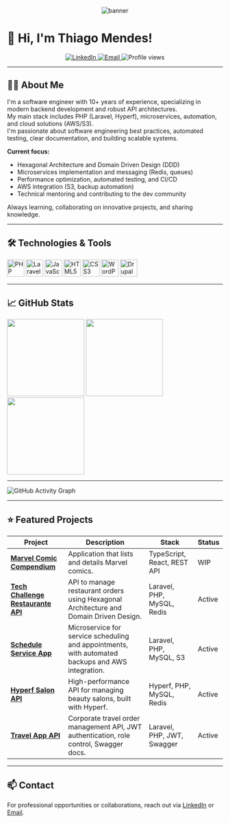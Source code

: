 <p align="center">
  <img src="https://capsule-render.vercel.app/api?type=waving&color=auto&height=180&section=header&text=Olá,%20eu%20sou%20Thiago%20Mendes!&fontSize=35&animation=fadeIn" alt="banner" />
</p>

# 👋 Hi, I'm Thiago Mendes!

<p align="center">
  <a href="https://www.linkedin.com/in/thiagotmendes/">
    <img src="https://img.shields.io/badge/LinkedIn-blue?style=flat-square&logo=linkedin&logoColor=white" alt="LinkedIn" />
  </a>
  <a href="mailto:thiagotmendes@outlook.com">
    <img src="https://img.shields.io/badge/Email-red?style=flat-square&logo=gmail&logoColor=white" alt="Email" />
  </a>
  <img src="https://komarev.com/ghpvc/?username=thiagotmendes&style=flat-square&color=blue" alt="Profile views" />
</p>

---

## 👨‍💻 About Me

I'm a software engineer with 10+ years of experience, specializing in modern backend development and robust API architectures.  
My main stack includes PHP (Laravel, Hyperf), microservices, automation, and cloud solutions (AWS/S3).  
I'm passionate about software engineering best practices, automated testing, clear documentation, and building scalable systems.

**Current focus:**
- Hexagonal Architecture and Domain Driven Design (DDD)
- Microservices implementation and messaging (Redis, queues)
- Performance optimization, automated testing, and CI/CD
- AWS integration (S3, backup automation)
- Technical mentoring and contributing to the dev community

Always learning, collaborating on innovative projects, and sharing knowledge.

---

## 🛠️ Technologies & Tools

<p align="left">
  <img src="https://cdn.jsdelivr.net/gh/devicons/devicon/icons/php/php-original.svg" alt="PHP" width="40" />
  <img src="https://cdn.jsdelivr.net/gh/devicons/devicon/icons/laravel/laravel-original.svg" alt="Laravel" width="40" />
  <img src="https://cdn.jsdelivr.net/gh/devicons/devicon/icons/javascript/javascript-original.svg" alt="JavaScript" width="40" />
  <img src="https://cdn.jsdelivr.net/gh/devicons/devicon/icons/html5/html5-original.svg" alt="HTML5" width="40" />
  <img src="https://cdn.jsdelivr.net/gh/devicons/devicon/icons/css3/css3-original.svg" alt="CSS3" width="40" />
  <img src="https://cdn.jsdelivr.net/gh/devicons/devicon/icons/wordpress/wordpress-original.svg" alt="WordPress" width="40" />
  <img src="https://cdn.jsdelivr.net/gh/devicons/devicon/icons/drupal/drupal-original.svg" alt="Drupal" width="40" />
</p>

---

## 📈 GitHub Stats

<p align="left">
  <img src="https://github-readme-stats.vercel.app/api?username=thiagotmendes&show_icons=true&theme=dracula" height="180"/>
  <img src="https://github-readme-stats.vercel.app/api/top-langs/?username=thiagotmendes&layout=compact&theme=dracula" height="180"/>
  <img src="https://github-readme-streak-stats.herokuapp.com/?user=thiagotmendes&theme=dracula" height="180"/>
</p>

---

![GitHub Activity Graph](https://github-readme-activity-graph.cyclic.app/graph?username=thiagotmendes&theme=dracula)

---

## ⭐️ Featured Projects

| Project | Description | Stack | Status |
| ------- | ----------- | ----- | ------ |
| [**Marvel Comic Compendium**](https://github.com/thiagotmendes/marvel-comic-compendium) | Application that lists and details Marvel comics. | TypeScript, React, REST API | WIP |
| [**Tech Challenge Restaurante API**](https://github.com/thiagotmendes/tech-challenge-restaurante-api) | API to manage restaurant orders using Hexagonal Architecture and Domain Driven Design. | Laravel, PHP, MySQL, Redis | Active |
| [**Schedule Service App**](https://github.com/thiagotmendes/schedule-service-app) | Microservice for service scheduling and appointments, with automated backups and AWS integration. | Laravel, PHP, MySQL, S3 | Active |
| [**Hyperf Salon API**](https://github.com/thiagotmendes/hyperf-salon-api) | High-performance API for managing beauty salons, built with Hyperf. | Hyperf, PHP, MySQL, Redis | Active |
| [**Travel App API**](https://github.com/thiagotmendes/travel-app-api) | Corporate travel order management API, JWT authentication, role control, Swagger docs. | Laravel, PHP, JWT, Swagger | Active |

---

## 📫 Contact

For professional opportunities or collaborations, reach out via [LinkedIn](https://www.linkedin.com/in/thiagotmendes/) or [Email](mailto:thiagotmendes@outlook.com).

